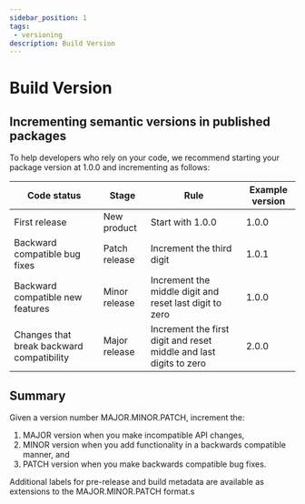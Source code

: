 ```yaml
---
sidebar_position: 1
tags: 
 - versioning
description: Build Version
---
```


# Build Version

## Incrementing semantic versions in published packages

To help developers who rely on your code, we recommend starting your package version at 1.0.0 and incrementing as follows:

| Code status | Stage | Rule | Example version |
| --- | --- | --- | --- |
| First release | New product | Start with 1.0.0 | 1.0.0 |
| Backward compatible bug fixes | Patch release | Increment the third digit | 1.0.1 |
| Backward compatible new features | Minor release| Increment the middle digit and reset last digit to zero | 1.0.0 |
| Changes that break backward compatibility | Major release | Increment the first digit and reset middle and last digits to zero | 2.0.0 |

## Summary

Given a version number MAJOR.MINOR.PATCH, increment the:

1. MAJOR version when you make incompatible API changes,
2. MINOR version when you add functionality in a backwards compatible manner, and
3. PATCH version when you make backwards compatible bug fixes.

Additional labels for pre-release and build metadata are available as extensions to the MAJOR.MINOR.PATCH format.s

